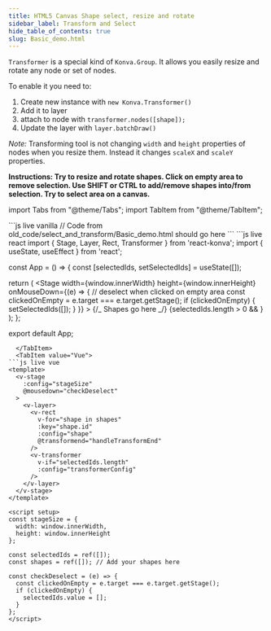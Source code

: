 ```yaml
---
title: HTML5 Canvas Shape select, resize and rotate
sidebar_label: Transform and Select
hide_table_of_contents: true
slug: Basic_demo.html
---
```


`Transformer` is a special kind of `Konva.Group`. It allows you easily resize and rotate any node or set of nodes.

To enable it you need to:

1. Create new instance with `new Konva.Transformer()`
2. Add it to layer
3. attach to node with `transformer.nodes([shape]);`
4. Update the layer with `layer.batchDraw()`

_Note:_ Transforming tool is not changing `width` and `height` properties of nodes when you resize them. Instead it changes `scaleX` and `scaleY` properties.

**Instructions: Try to resize and rotate shapes. Click on empty area to remove selection. Use SHIFT or CTRL to add/remove shapes into/from selection. Try to select area on a canvas.**

import Tabs from "@theme/Tabs";
import TabItem from "@theme/TabItem";

<Tabs>
  <TabItem value="Vanilla" default>
```js live vanilla
// Code from old_code/select_and_transform/Basic_demo.html should go here
```
  </TabItem>
  <TabItem value="React">
```js live react
import { Stage, Layer, Rect, Transformer } from 'react-konva';
import { useState, useEffect } from 'react';

const App = () => {
const [selectedIds, setSelectedIds] = useState([]);

return (
<Stage
width={window.innerWidth}
height={window.innerHeight}
onMouseDown={(e) => {
// deselect when clicked on empty area
const clickedOnEmpty = e.target === e.target.getStage();
if (clickedOnEmpty) {
setSelectedIds([]);
}
}} >
<Layer>
{/_ Shapes go here _/}
{selectedIds.length > 0 && <Transformer />}
</Layer>
</Stage>
);
};

export default App;

````
  </TabItem>
  <TabItem value="Vue">
```js live vue
<template>
  <v-stage
    :config="stageSize"
    @mousedown="checkDeselect"
  >
    <v-layer>
      <v-rect
        v-for="shape in shapes"
        :key="shape.id"
        :config="shape"
        @transformend="handleTransformEnd"
      />
      <v-transformer
        v-if="selectedIds.length"
        :config="transformerConfig"
      />
    </v-layer>
  </v-stage>
</template>

<script setup>
const stageSize = {
  width: window.innerWidth,
  height: window.innerHeight
};

const selectedIds = ref([]);
const shapes = ref([]); // Add your shapes here

const checkDeselect = (e) => {
  const clickedOnEmpty = e.target === e.target.getStage();
  if (clickedOnEmpty) {
    selectedIds.value = [];
  }
};
</script>
````

  </TabItem>
</Tabs>
